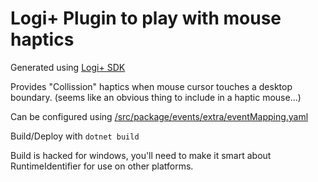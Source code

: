 # Logi+ Plugin to play with mouse haptics

Generated using [Logi+ SDK](https://logitech.github.io/actions-sdk-docs/Getting-started/)

Provides "Collission" haptics when mouse cursor touches a desktop boundary.  (seems like an obvious thing to include in a haptic mouse...)

Can be configured using [/src/package/events/extra/eventMapping.yaml](/src/package/events/extra/eventMapping.yaml)

Build/Deploy with `dotnet build`

Build is hacked for windows, you'll need to make it smart about RuntimeIdentifier for use on other platforms.
